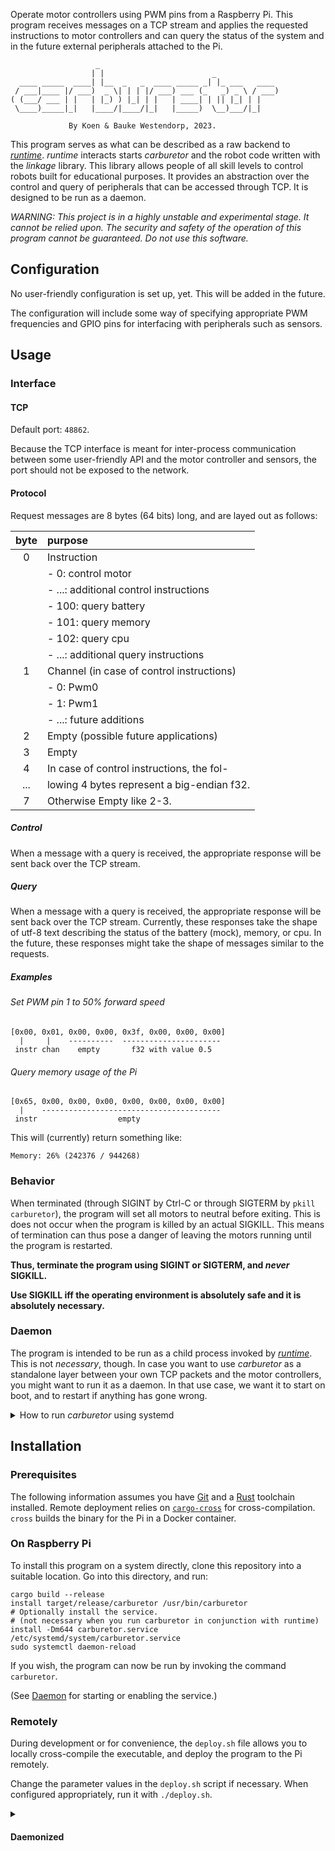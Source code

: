 Operate motor controllers using PWM pins from a Raspberry Pi. This program
receives messages on a TCP stream and applies the requested instructions to
motor controllers and can query the status of the system and in the future
external peripherals attached to the Pi.

```
                   _
                  | |                        _
  ____ _____  ____| |__  _   _  ____ _____ _| |_ ___   ____
 / ___|____ |/ ___)  _ \| | | |/ ___) ___ (_   _) _ \ / ___)
( (___/ ___ | |   | |_) ) |_| | |   | ____| | || |_| | |
 \____)_____|_|   |____/|____/|_|   |_____)  \__)___/|_|

             By Koen & Bauke Westendorp, 2023.
```

This program serves as what can be described as a raw backend to
[_runtime_](https://github.com/Impossible-Robotics-5412/linkage/tree/main/runtime).
_runtime_ interacts starts _carburetor_ and the robot code written with the
_linkage_ library. This library allows people of all skill levels to control
robots built for educational purposes. It provides an abstraction over the
control and query of peripherals that can be accessed through TCP. It is
designed to be run as a daemon.

_WARNING: This project is in a highly unstable and experimental stage. It cannot
be relied upon. The security and safety of the operation of this program cannot
be guaranteed. Do not use this software._

## Configuration

No user-friendly configuration is set up, yet. This will be added in the future.

The configuration will include some way of specifying appropriate PWM
frequencies and GPIO pins for interfacing with peripherals such as sensors.

## Usage

### Interface

#### TCP

Default port: `48862`.

Because the TCP interface is meant for inter-process communication between some
user-friendly API and the motor controller and sensors, the port should not be
exposed to the network.

#### Protocol

Request messages are 8 bytes (64 bits) long, and are layed out as follows:

| byte | purpose                                    |
| :--: | :----------------------------------------- |
|  0   | Instruction                                |
|      | - 0: control motor                         |
|      | - ...: additional control instructions     |
|      | - 100: query battery                       |
|      | - 101: query memory                        |
|      | - 102: query cpu                           |
|      | - ...: additional query instructions       |
|  1   | Channel (in case of control instructions)  |
|      | - 0: Pwm0                                  |
|      | - 1: Pwm1                                  |
|      | - ...: future additions                    |
|  2   | Empty (possible future applications)       |
|  3   | Empty                                      |
|  4   | In case of control instructions, the fol-  |
| ...  | lowing 4 bytes represent a big-endian f32. |
|  7   | Otherwise Empty like 2-3.                  |

##### Control

When a message with a query is received, the appropriate response will be sent
back over the TCP stream.

##### Query

When a message with a query is received, the appropriate response will be sent
back over the TCP stream. Currently, these responses take the shape of utf-8
text describing the status of the battery (mock), memory, or cpu. In the future,
these responses might take the shape of messages similar to the requests.

##### Examples

###### Set PWM pin 1 to 50% forward speed

```
[0x00, 0x01, 0x00, 0x00, 0x3f, 0x00, 0x00, 0x00]
  |     |    ----------  ----------------------
 instr chan    empty       f32 with value 0.5
```

###### Query memory usage of the Pi

```
[0x65, 0x00, 0x00, 0x00, 0x00, 0x00, 0x00, 0x00]
  |    ----------------------------------------
 instr                  empty
```

This will (currently) return something like:

```
Memory: 26% (242376 / 944268)
```

### Behavior

When terminated (through SIGINT by Ctrl-C or through SIGTERM by
`pkill carburetor`), the program will set all motors to neutral before exiting.
This is does not occur when the program is killed by an actual SIGKILL. This
means of termination can thus pose a danger of leaving the motors running until
the program is restarted.

**Thus, terminate the program using SIGINT or SIGTERM, and _never_ SIGKILL.**

**Use SIGKILL iff the operating environment is absolutely safe and it is
absolutely necessary.**

### Daemon

The program is intended to be run as a child process invoked by [_runtime_](https://github.com/Impossible-Robotics-5412/linkage/tree/main/runtime).
This is not _necessary_, though.
In case you want to use _carburetor_ as a standalone layer between your own TCP packets and the motor controllers, you might want to run it as a daemon.
In that use case, we want it to start on boot, and to restart if anything has gone wrong.

<details>
<summary>How to run <em>carburetor</em> using systemd</summary>
To run as daemon using systemd, start it:

```console
systemctl start carburetor.service
```

If you wish to enable it on startup, enable it:

```console
systemctl enable carburetor.service
```

#### Restarting

Currently, the restarting policy is set to 3 seconds.

#### Logs

The logs of the daemonized process can be inspected using:

```console
journalctl -xeu carburetor.service
```
</details>

## Installation

### Prerequisites

The following information assumes you have [Git](https://git-scm.com/) and a
[Rust](https://rust-lang.org/) toolchain installed. Remote deployment relies on
[`cargo-cross`](https://github.com/cross-rs/cross) for cross-compilation.
`cross` builds the binary for the Pi in a Docker container.

### On Raspberry Pi

To install this program on a system directly, clone this repository into a
suitable location. Go into this directory, and run:

```console
cargo build --release
install target/release/carburetor /usr/bin/carburetor
# Optionally install the service.
# (not necessary when you run carburetor in conjunction with runtime)
install -Dm644 carburetor.service /etc/systemd/system/carburetor.service
sudo systemctl daemon-reload
```

If you wish, the program can now be run by invoking the command `carburetor`.

(See [Daemon](#daemon) for starting or enabling the service.)

### Remotely

During development or for convenience, the `deploy.sh` file allows you to
locally cross-compile the executable, and deploy the program to the Pi remotely.

Change the parameter values in the `deploy.sh` script if necessary. When
configured appropriately, run it with `./deploy.sh`.


<details>
<summary>
<h4>Daemonized</h4>
</summary>

If necessary, you can run `deploy-systemd.sh` to cross-compile, deploy the
binary, _and_ install the systemd service. It also restart the daemon with the
new binary. However, in the way the project is used at this moment, this is no
longer necessary, since _carburetor_ is spawned as a child process of _runtime_
together with the robot code entrypoint. That means that the whole lifetime of
_carburetor_ is managed from _runtime_, and we have no need for daemonized
operation.
</details>
